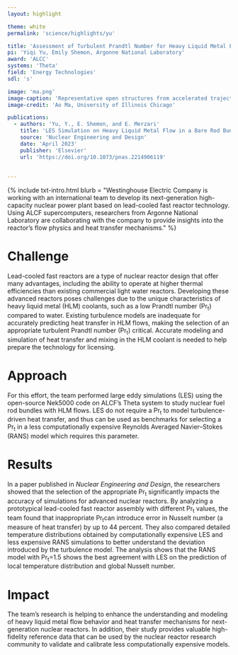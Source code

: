 ```yaml
---
layout: highlight

theme: white
permalink: 'science/highlights/yu'

title: 'Assessment of Turbulent Prandtl Number for Heavy Liquid Metal Flow in a Bare Rod Bundle'
pi: 'Yiqi Yu, Emily Shemon, Argonne National Laboratory'
award: 'ALCC'
systems: 'Theta'
field: 'Energy Technologies'
sdl: 's'

image: 'ma.png' 
image-caption: 'Representative open structures from accelerated trajectories along the identified six reaction coordinates. The reference semi-open structure is colored white and atoms are colored green, red, and blue according to its weight in the reaction coordinates.'
image-credit: 'Ao Ma, University of Illinois Chicago'

publications:
  - authors: 'Yu, Y., E. Shemon, and E. Merzari'
    title: 'LES Simulation on Heavy Liquid Metal Flow in a Bare Rod Bundle for Assessment of Turbulent Prandtl Number'
    source: 'Nuclear Engineering and Design'
    date: 'April 2023'
    publisher: 'Elsevier'
    url: 'https://doi.org/10.1073/pnas.2214906119'
    
    
---
```


{% include txt-intro.html 
    blurb = "Westinghouse Electric Company is working with an international team to develop its next-generation high-capacity nuclear power plant based on lead-cooled fast reactor technology. Using ALCF supercomputers, researchers from Argonne National Laboratory are collaborating with the company to provide insights into the reactor’s flow physics and heat transfer mechanisms."
%}



# Challenge

Lead-cooled fast reactors are a type of nuclear reactor design that offer many advantages, including the ability to operate at higher thermal efficiencies than existing commercial light water reactors. Developing these advanced reactors poses challenges due to the unique characteristics of heavy liquid metal (HLM) coolants, such as a low Prandtl number (Pr<sub>t</sub>) compared to water. Existing turbulence models are inadequate for accurately predicting heat transfer in HLM flows, making the selection of an appropriate turbulent Prandtl number (Pr<sub>t</sub>) critical. Accurate modeling and simulation of heat transfer and mixing in the HLM coolant is needed to help prepare the technology for licensing.


# Approach

For this effort, the team performed large eddy simulations (LES) using the open-source Nek5000 code on ALCF’s Theta system to study nuclear fuel rod bundles with HLM flows. LES do not require a Pr<sub>t</sub> to model turbulence-driven heat transfer, and thus can be used as benchmarks for selecting a Pr<sub>t</sub> in a less computationally expensive Reynolds Averaged Navier–Stokes (RANS) model which requires this parameter.


# Results

In a paper published in _Nuclear Engineering and Design_, the researchers showed that the selection of the appropriate Pr<sub>t</sub> significantly impacts the accuracy of simulations for advanced nuclear reactors. By analyzing a prototypical lead-cooled fast reactor assembly with different Pr<sub>t</sub> values, the team found that inappropriate Pr<sub>t</sub>can introduce error in Nusselt number (a measure of heat transfer) by up to 44 percent. They also compared detailed temperature distributions obtained by computationally expensive LES and less expensive RANS simulations to better understand the deviation introduced by the turbulence model. The analysis shows that the RANS model with Pr<sub>t</sub>=1.5 shows the best agreement with LES on the prediction of local temperature distribution and global Nusselt number. 



# Impact

The team’s research is helping to enhance the understanding and modeling of heavy liquid metal flow behavior and heat transfer mechanisms for next-generation nuclear reactors. In addition, their study provides valuable high-fidelity reference data that can be used by the nuclear reactor research community to validate and calibrate less computationally expensive models.
